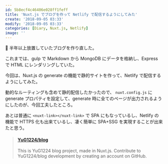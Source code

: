 ```yaml
---
id: 5b8ecf4c46406e028ff1feff
title: 'Nuxt.js でブログを作って Netlify で配信するようにしてみた'
create: '2018-09-05 03:33'
modify: '2018-09-05 03:33'
categories: [Diary, Nuxt.js, Netlify]
image: ''
---
```


 半年以上放置していたブログを作り直した。

これまでは、gulp で Markdown から MongoDB にデータを格納し、Express で HTML にレンダリングしていた。

今回は、Nuxt.js の generate の機能で静的サイトを作って、Netlify で配信するようにしてみた。

<!-- more -->

動的なルーティングも含めて静的配信したかったので、 `nuxt.config.js` に generate プロパティを設定して、generate 時に全てのページが出力されるようにしたのが、今回工夫したところ。

あとは普通に `<nuxt-link></nuxt-link>` で SPA にもなっているし、Netlify の機能で HTTPS 化も出来ているし、凄く簡単に SPA+SSG を実現することが出来たと思う。

<blockquote class="embedly-card" data-card-key="efc9713d77434ae8b88ef22dda0a91e8" data-card-controls="0" data-card-width="500" data-card-type="article" data-card-align="left"><h4><a href="https://github.com/YuG1224/blog">YuG1224/blog</a></h4><p>This is YuG1224 blog project, made in Nuxt.js. Contribute to YuG1224/blog development by creating an account on GitHub.</p></blockquote>

